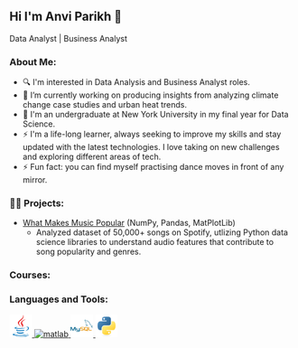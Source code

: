 ## Hi I'm Anvi Parikh 👋

Data Analyst | Business Analyst

<h3>About Me:</h3>

- 🔍 I'm interested in Data Analysis and Business Analyst roles.
- 🔭 I’m currently working on producing insights from analyzing climate change case studies and urban heat trends.
- 🌱 I'm an undergraduate at New York University in my final year for Data Science.
- ⚡ I'm a life-long learner, always seeking to improve my skills and stay updated with the latest technologies. I love taking on new challenges and exploring different areas of tech.
- ⚡ Fun fact: you can find myself practising dance moves in front of any mirror. 

<h3>👨‍💻 Projects:</h3>

- [What Makes Music Popular](https://github.com/anvi-parikh/projects) (NumPy, Pandas, MatPlotLib)
  - Analyzed dataset of 50,000+ songs on Spotify, utlizing Python data science libraries to understand audio features that contribute to song popularity and genres.
 
<h3>Courses:</h3>

<h3 align="left">Languages and Tools:</h3>
<p align="left"> <a href="https://www.java.com" target="_blank" rel="noreferrer"> <img src="https://raw.githubusercontent.com/devicons/devicon/master/icons/java/java-original.svg" alt="java" width="40" height="40"/> </a> <a href="https://www.mathworks.com/" target="_blank" rel="noreferrer"> <img src="https://upload.wikimedia.org/wikipedia/commons/2/21/Matlab_Logo.png" alt="matlab" width="40" height="40"/> </a> <a href="https://www.mysql.com/" target="_blank" rel="noreferrer"> <img src="https://raw.githubusercontent.com/devicons/devicon/master/icons/mysql/mysql-original-wordmark.svg" alt="mysql" width="40" height="40"/> </a> <a href="https://www.python.org" target="_blank" rel="noreferrer"> <img src="https://raw.githubusercontent.com/devicons/devicon/master/icons/python/python-original.svg" alt="python" width="40" height="40"/> </a> </p>
